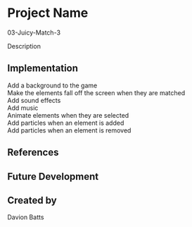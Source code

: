 # Project Name
03-Juicy-Match-3

Description

## Implementation
Add a background to the game
<br>
Make the elements fall off the screen when they are matched
<br>
Add sound effects
<br>
Add music
<br>
Animate elements when they are selected
<br>
Add particles when an element is added
<br>
Add particles when an element is removed
## References

## Future Development

## Created by
Davion Batts
